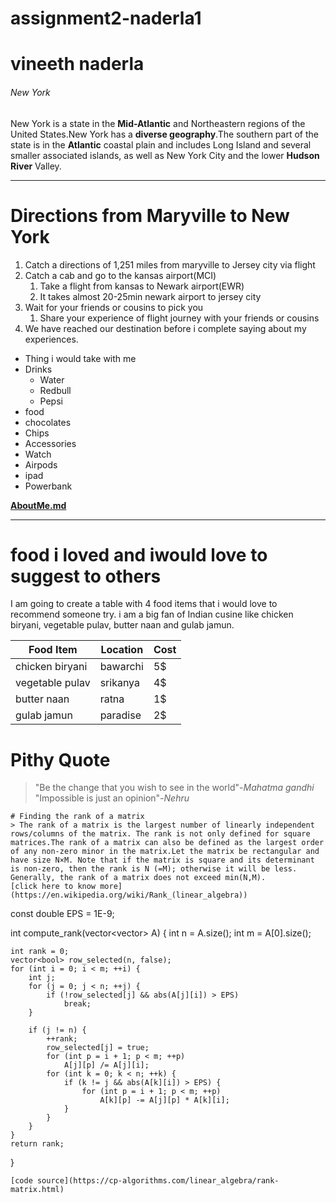 # assignment2-naderla1
# vineeth naderla
###### New York
New York is a state in the **Mid-Atlantic** and Northeastern regions of the United States.New York has a **diverse geography**.The southern part of the state is in the **Atlantic** coastal plain and includes Long Island and several smaller associated islands, as well as New York City and the lower **Hudson River** Valley. 

---

# Directions from Maryville to New York
1. Catch a directions of 1,251 miles from maryville to Jersey city via flight
2. Catch a cab and go to the kansas airport(MCI)
    1. Take a flight from kansas to Newark airport(EWR)
    2. It takes almost 20-25min newark airport to jersey city
3. Wait for your friends or cousins to pick you
    1. Share your experience of flight journey with your friends or cousins
5. We have reached  our destination before i complete saying about my experiences.


* Thing i would take with me
 * Drinks 
   * Water 
   * Redbull
   * Pepsi
 * food 
  * chocolates 
  * Chips
 * Accessories
  * Watch
  * Airpods
  * ipad
  * Powerbank

  **[AboutMe.md](AboutMe.md)**

  ---

  # food i loved and iwould love to suggest to others
  I am going to create a table with 4 food items that i would love to recommend someone try. i am a big fan of Indian cusine like chicken biryani, vegetable pulav, butter naan and gulab jamun.

  |Food Item|Location|Cost|
  |---|---|---|
  |chicken biryani|bawarchi|5$|
  |vegetable pulav|srikanya|4$|
  |butter naan|ratna|1$|
  |gulab jamun|paradise|2$|


  # Pithy Quote

  >"Be the change that you wish to see in the world"-*Mahatma gandhi*<br>
  >"Impossible is just an opinion"-*Nehru*

  ```
# Finding the rank of a matrix
> The rank of a matrix is the largest number of linearly independent rows/columns of the matrix. The rank is not only defined for square matrices.The rank of a matrix can also be defined as the largest order of any non-zero minor in the matrix.Let the matrix be rectangular and have size N×M. Note that if the matrix is square and its determinant is non-zero, then the rank is N (=M); otherwise it will be less. Generally, the rank of a matrix does not exceed min(N,M).
[click here to know more](https://en.wikipedia.org/wiki/Rank_(linear_algebra))

```
const double EPS = 1E-9;

int compute_rank(vector<vector<double>> A) {
    int n = A.size();
    int m = A[0].size();

    int rank = 0;
    vector<bool> row_selected(n, false);
    for (int i = 0; i < m; ++i) {
        int j;
        for (j = 0; j < n; ++j) {
            if (!row_selected[j] && abs(A[j][i]) > EPS)
                break;
        }

        if (j != n) {
            ++rank;
            row_selected[j] = true;
            for (int p = i + 1; p < m; ++p)
                A[j][p] /= A[j][i];
            for (int k = 0; k < n; ++k) {
                if (k != j && abs(A[k][i]) > EPS) {
                    for (int p = i + 1; p < m; ++p)
                        A[k][p] -= A[j][p] * A[k][i];
                }
            }
        }
    }
    return rank;
}

```
[code source](https://cp-algorithms.com/linear_algebra/rank-matrix.html)

